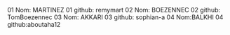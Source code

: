 01 Nom: MARTINEZ
01 github: remymart
02 Nom: BOEZENNEC
02 github: TomBoezennec
03 Nom: AKKARI
03 github: sophian-a
04 Nom:BALKHI
04 github:aboutaha12
